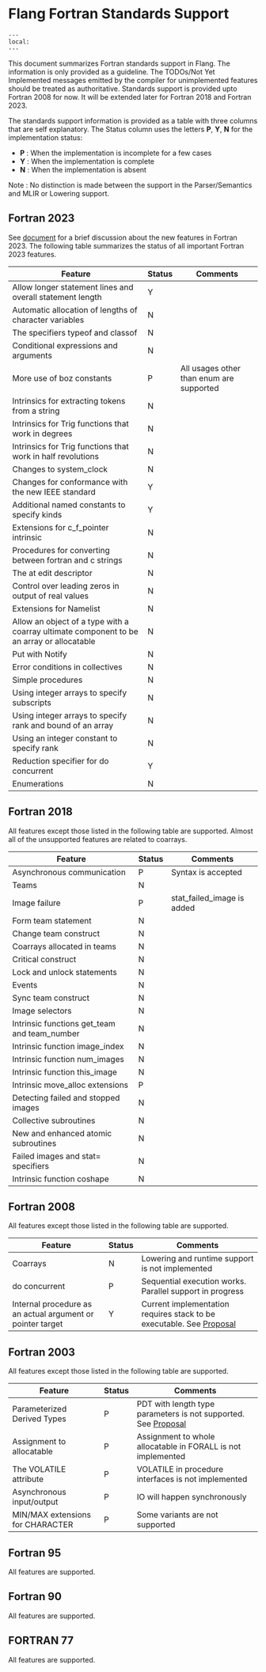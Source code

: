 <!--===- docs/FortranStandardsSupport.md

   Part of the LLVM Project, under the Apache License v2.0 with LLVM Exceptions.
   See https://llvm.org/LICENSE.txt for license information.
   SPDX-License-Identifier: Apache-2.0 WITH LLVM-exception

-->

# Flang Fortran Standards Support

```{contents}
---
local:
---
```

This document summarizes Fortran standards support in Flang. The information is only provided as a guideline. The
TODOs/Not Yet Implemented messages emitted by the compiler for unimplemented features should be treated as authoritative.
Standards support is provided upto Fortran 2008 for now. It will be extended later for Fortran 2018 and Fortran 2023.

The standards support information is provided as a table with three columns that are self explanatory. The Status column uses
the letters **P**, **Y**, **N** for the implementation status:
- **P** : When the implementation is incomplete for a few cases
- **Y** : When the implementation is complete
- **N** : When the implementation is absent

Note : No distinction is made between the support in the Parser/Semantics and MLIR or Lowering support.

## Fortran 2023
See [document](F202X.md) for a brief discussion about the new features in Fortran 2023. The following table summarizes the
status of all important Fortran 2023 features.

| Feature                                                    | Status | Comments                                                |
|------------------------------------------------------------|--------|---------------------------------------------------------|
| Allow longer statement lines and overall statement length  | Y      | |
| Automatic allocation of lengths of character variables     | N      | |
| The specifiers typeof and classof                          | N      | |
| Conditional expressions and arguments                      | N      | |
| More use of boz constants                                  | P      | All usages other than enum are supported |
| Intrinsics for extracting tokens from a string             | N      | |
| Intrinsics for Trig functions that work in degrees         | N      | |
| Intrinsics for Trig functions that work in half revolutions| N      | |
| Changes to system_clock                                    | N      | |
| Changes for conformance with the new IEEE standard         | Y      | |
| Additional named constants to specify kinds                | Y      | |
| Extensions for c_f_pointer intrinsic                       | N      | |
| Procedures for converting between fortran and c strings    | N      | |
| The at edit descriptor                                     | N      | |
| Control over leading zeros in output of real values        | N      | |
| Extensions for Namelist                                    | N      | |
| Allow an object of a type with a coarray ultimate component to be an array or allocatable | N | |
| Put with Notify                                            | N      | |
| Error conditions in collectives                            | N      | |
| Simple procedures                                          | N      | |
| Using integer arrays to specify subscripts                 | N      | |
| Using integer arrays to specify rank and bound of an array | N      | |
| Using an integer constant to specify rank                  | N      | |
| Reduction specifier for do concurrent                      | Y      | |
| Enumerations                                               | N      | |

## Fortran 2018
All features except those listed in the following table are supported. Almost all of the unsupported features are related to
coarrays.

| Feature                                                    | Status | Comments                                                |
|------------------------------------------------------------|--------|---------------------------------------------------------|
| Asynchronous communication                                 | P      | Syntax is accepted |
| Teams                                                      | N      | |
| Image failure                                              | P      | stat_failed_image is added |
| Form team statement                                        | N      | |
| Change team construct                                      | N      | |
| Coarrays allocated in teams                                | N      | |
| Critical construct                                         | N      | |
| Lock and unlock statements                                 | N      | |
| Events                                                     | N      | |
| Sync team construct                                        | N      | |
| Image selectors                                            | N      | |
| Intrinsic functions get_team 	and team_number              | N      | |
| Intrinsic function image_index                             | N      | |
| Intrinsic function num_images                              | N      | |
| Intrinsic function this_image                              | N      | |
| Intrinsic move_alloc extensions                            | P      | |
| Detecting failed and stopped images                        | N      | |
| Collective subroutines                                     | N      | |
| New and enhanced atomic subroutines                        | N      | |
| Failed images and stat= specifiers                         | N      | |
| Intrinsic function coshape                                 | N      | |

## Fortran 2008
All features except those listed in the following table are supported.

| Feature                                                    | Status | Comments                                                |
|------------------------------------------------------------|--------|---------------------------------------------------------|
| Coarrays                                                   | N      | Lowering and runtime support is not implemented         |
| do concurrent                                              | P      | Sequential execution works. Parallel support in progress|
| Internal procedure as an actual argument or pointer target | Y      | Current implementation requires stack to be executable. See [Proposal](InternalProcedureTrampolines.md) |

## Fortran 2003
All features except those listed in the following table are supported.

| Feature                                                    | Status | Comments                                                |
|------------------------------------------------------------|--------|---------------------------------------------------------|
| Parameterized Derived Types                                | P      | PDT with length type parameters is not supported. See [Proposal](ParameterizedDerivedTypes.md) |
| Assignment to allocatable                                  | P      | Assignment to whole allocatable in FORALL is not implemented       |
| The VOLATILE attribute                                     | P      | VOLATILE in procedure interfaces is not implemented     |
| Asynchronous input/output                                  | P      | IO will happen synchronously                            |
| MIN/MAX extensions for CHARACTER                           | P      | Some variants are not supported                         |

## Fortran 95
All features are supported.

## Fortran 90
All features are supported.

## FORTRAN 77
All features are supported.
